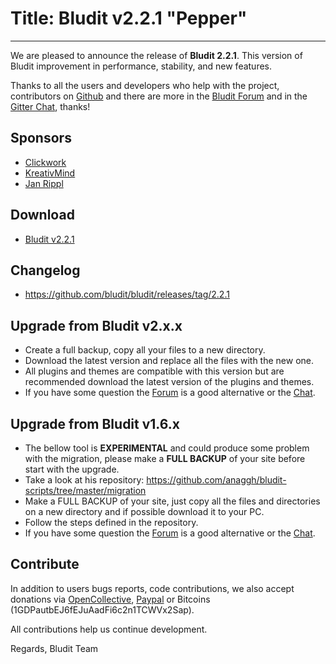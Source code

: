# Title: Bludit v2.2.1 "Pepper"
<!-- Date: 2018-01-23 17:00:00 -->
---
We are pleased to announce the release of **Bludit 2.2.1**. This version of Bludit improvement in performance, stability, and new features.

Thanks to all the users and developers who help with the project, contributors on [Github](https://github.com/bludit/bludit/graphs/contributors) and there are more in the [Bludit Forum](https://forum.bludit.com) and in the [Gitter Chat](https://gitter.im/bludit/support), thanks!

## Sponsors
- [Clickwork](https://opencollective.com/clickwork)
- [KreativMind](https://opencollective.com/kreativmind)
- [Jan Rippl](https://opencollective.com/janrippl)

<!-- pagebreak -->

## Download
- [Bludit v2.2.1](https://www.bludit.com)

## Changelog
- https://github.com/bludit/bludit/releases/tag/2.2.1

## Upgrade from Bludit v2.x.x
- Create a full backup, copy all your files to a new directory.
- Download the latest version and replace all the files with the new one.
- All plugins and themes are compatible with this version but are recommended download the latest version of the plugins and themes.
- If you have some question the [Forum](https://forum.bludit.org) is a good alternative or the [Chat](https://gitter.im/bludit/support).

## Upgrade from Bludit v1.6.x
- The bellow tool is **EXPERIMENTAL** and could produce some problem with the migration, please make a **FULL BACKUP** of your site before start with the upgrade.
- Take a look at his repository: https://github.com/anaggh/bludit-scripts/tree/master/migration
- Make a FULL BACKUP of your site, just copy all the files and directories on a new directory and if possible download it to your PC.
- Follow the steps defined in the repository.
- If you have some question the [Forum](https://forum.bludit.org) is a good alternative or the [Chat](https://gitter.im/bludit/support).

## Contribute
In addition to users bugs reports, code contributions, we also accept donations via [OpenCollective](https://opencollective.com/bludit), [Paypal](https://www.paypal.me/bluditpro/5) or Bitcoins (1GDPautbEJ6fEJuAadFi6c2n1TCWVx2Sap).

All contributions help us continue development.

Regards,
Bludit Team